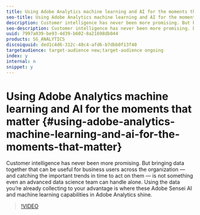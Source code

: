 ```yaml
---
title: Using Adobe Analytics machine learning and AI for the moments that matter
seo-title: Using Adobe Analytics machine learning and AI for the moments that matter
description: Customer intelligence has never been more promising. But bringing data together that can be useful for business users across the organization — and catching the important trends in time to act on them — is not something even an advanced data science team can handle alone. Using the data you’re already collecting to your advantage is where these Adobe Sensei AI and machine learning capabilities in Adobe Analytics shine.
seo-description: Customer intelligence has never been more promising. But bringing data together that can be useful for business users across the organization — and catching the important trends in time to act on them — is not something even an advanced data science team can handle alone. Using the data you’re already collecting to your advantage is where these Adobe Sensei AI and machine learning capabilities in Adobe Analytics shine.
uuid: 7997a039-be93-4d39-b602-8a21698db044
products: SG_ANALYTICS
discoiquuid: ded1c4d6-312c-48c4-afd6-b7dbb0f13f40
targetaudience: target-audience new;target-audience ongoing
index: y
internal: n
snippet: y
---
```


# Using Adobe Analytics machine learning and AI for the moments that matter {#using-adobe-analytics-machine-learning-and-ai-for-the-moments-that-matter}

Customer intelligence has never been more promising. But bringing data together that can be useful for business users across the organization — and catching the important trends in time to act on them — is not something even an advanced data science team can handle alone. Using the data you’re already collecting to your advantage is where these Adobe Sensei AI and machine learning capabilities in Adobe Analytics shine.

>[!VIDEO](https://video.tv.adobe.com/v/25837/?quality=12)